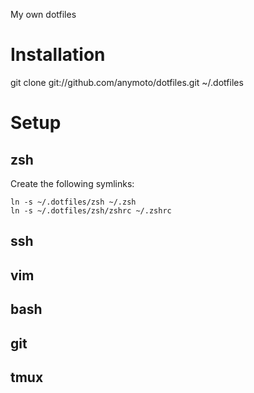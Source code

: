 My own dotfiles

# Installation

git clone git://github.com/anymoto/dotfiles.git ~/.dotfiles

# Setup
## zsh

Create the following symlinks:

    ln -s ~/.dotfiles/zsh ~/.zsh
    ln -s ~/.dotfiles/zsh/zshrc ~/.zshrc

## ssh

## vim

## bash

## git

## tmux
